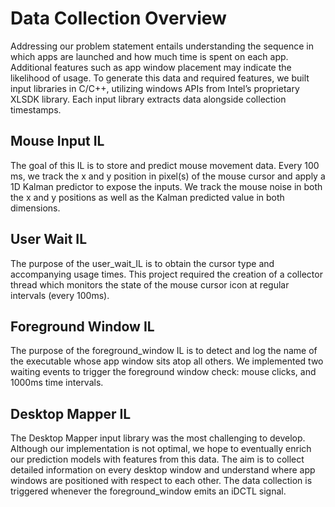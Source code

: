 # Data Collection Overview
Addressing our problem statement entails understanding the sequence in which apps are launched and how much time is spent on each app. Additional features such as app window placement may indicate the likelihood of usage. To generate this data and required features, we built input libraries in C/C++, utilizing windows APIs from Intel’s proprietary XLSDK library. Each input library extracts data alongside collection timestamps. 

## Mouse Input IL
The goal of this IL is to store and predict mouse movement data. Every 100 ms, we track the x and y position in pixel(s) of the mouse cursor and apply a 1D Kalman predictor to expose the inputs. We track the mouse noise in both the x and y positions as well as the Kalman predicted value in both dimensions.


## User Wait IL
The purpose of the user_wait_IL is to obtain the cursor type and accompanying usage times. This project required the creation of a collector thread which monitors the state of the mouse cursor icon at regular intervals (every 100ms). 

## Foreground Window IL
The purpose of the foreground_window IL is to detect and log the name of the executable whose app window sits atop all others. We implemented two waiting events to trigger the foreground window check: mouse clicks, and 1000ms time intervals. 

## Desktop Mapper IL
The Desktop Mapper input library was the most challenging to develop. Although our implementation is not optimal, we hope to eventually enrich our prediction models with features from this data. The aim is to collect detailed information on every desktop window and understand where app windows are positioned with respect to each other. The data collection is triggered whenever the foreground_window emits an iDCTL signal.
